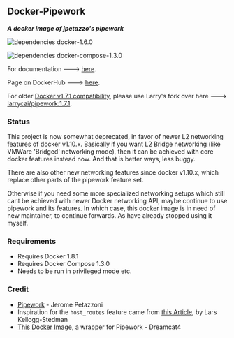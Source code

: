 
## Docker-Pipework
**_A docker image of jpetazzo's pipework_**

![dependencies docker-1.6.0](https://img.shields.io/badge/dependencies-docker--1.6.0-green.svg)

![dependencies docker-compose-1.3.0](https://img.shields.io/badge/dependencies-docker--compose--1.3.0-green.svg)

For documentation ---> [here](https://github.com/dreamcat4/docker-images/blob/master/pipework/0.%20Introduction.md).

Page on DockerHub ---> [here](https://registry.hub.docker.com/u/dreamcat4/pipework/).

For older [Docker v1.7.1 compatibility](https://github.com/dreamcat4/docker-images/issues/19), please use Larry's fork over here ---> [larrycai/pipework:1.7.1](https://hub.docker.com/r/larrycai/pipework/tags/).

### Status

This project is now somewhat deprecated, in favor of newer L2 networking features of docker v1.10.x. Basically if you want L2 Bridge networking (like VMWare 'Bridged' networking mode), then it can be achieved with core docker features instead now. And that is better ways, less buggy.

There are also other new networking features since docker v1.10.x, which replace other parts of the pipework feature set.

Otherwise if you need some more specialized networking setups which still cant be achieved with newer Docker networking API, maybe continue to use pipework and its features. In which case, this docker image is in need of new maintainer, to continue forwards. As have already stopped using it myself.

### Requirements

* Requires Docker 1.8.1
* Requires Docker Compose 1.3.0
* Needs to be run in privileged mode etc.

### Credit

* [Pipework](https://github.com/jpetazzo/pipework) - Jerome Petazzoni
* Inspiration for the `host_routes` feature came from [this Article](http://blog.oddbit.com/2014/08/11/four-ways-to-connect-a-docker/), by Lars Kellogg-Stedman
* [This Docker Image](https://github.com/dreamcat4/docker-images/tree/master/pipework), a wrapper for Pipework - Dreamcat4
